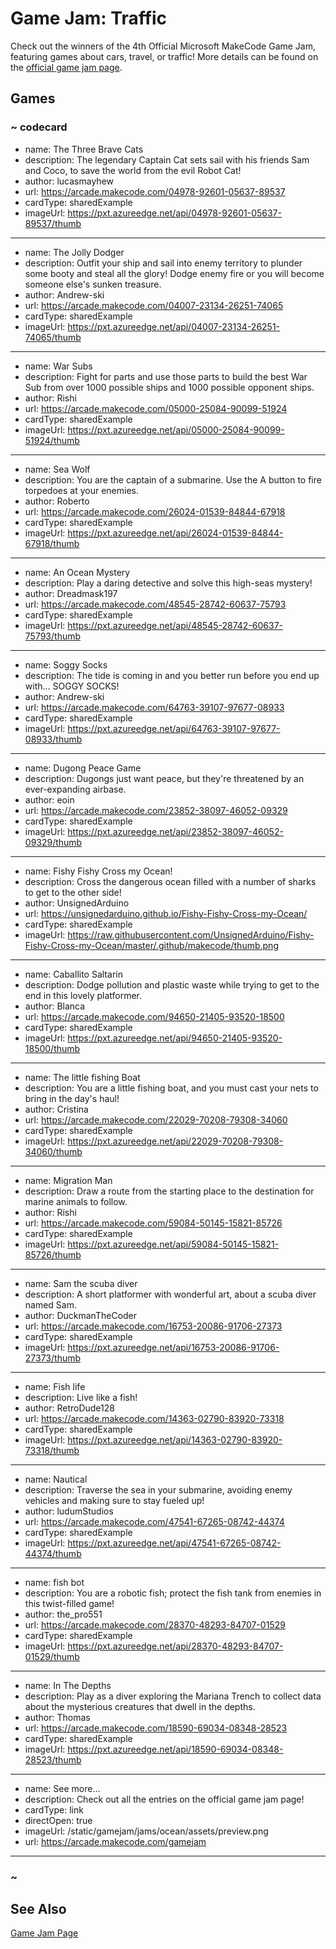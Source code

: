 # Game Jam: Traffic
Check out the winners of the 4th Official Microsoft MakeCode Game Jam, featuring games about cars, travel, or traffic! More details can be found on the [official game jam page](https://arcade.makecode.com/gamejam).

## Games

### ~ codecard
* name: The Three Brave Cats
* description: The legendary Captain Cat sets sail with his friends Sam and Coco, to save the world from the evil Robot Cat!
* author: lucasmayhew
* url: https://arcade.makecode.com/04978-92601-05637-89537
* cardType: sharedExample
* imageUrl: https://pxt.azureedge.net/api/04978-92601-05637-89537/thumb
---
* name: The Jolly Dodger
* description: Outfit your ship and sail into enemy territory to plunder some booty and steal all the glory! Dodge enemy fire or you will become someone else's sunken treasure.
* author: Andrew-ski
* url: https://arcade.makecode.com/04007-23134-26251-74065
* cardType: sharedExample
* imageUrl: https://pxt.azureedge.net/api/04007-23134-26251-74065/thumb
---
* name: War Subs
* description: Fight for parts and use those parts to build the best War Sub from over 1000 possible ships and 1000 possible opponent ships.
* author: Rishi
* url: https://arcade.makecode.com/05000-25084-90099-51924
* cardType: sharedExample
* imageUrl: https://pxt.azureedge.net/api/05000-25084-90099-51924/thumb
---
* name: Sea Wolf
* description: You are the captain of a submarine. Use the A button to fire torpedoes at your enemies.
* author: Roberto
* url: https://arcade.makecode.com/26024-01539-84844-67918
* cardType: sharedExample
* imageUrl: https://pxt.azureedge.net/api/26024-01539-84844-67918/thumb
---
* name: An Ocean Mystery
* description: Play a daring detective and solve this high-seas mystery!
* author: Dreadmask197
* url: https://arcade.makecode.com/48545-28742-60637-75793
* cardType: sharedExample
* imageUrl: https://pxt.azureedge.net/api/48545-28742-60637-75793/thumb
---
* name: Soggy Socks
* description: The tide is coming in and you better run before you end up with... SOGGY SOCKS!
* author: Andrew-ski
* url: https://arcade.makecode.com/64763-39107-97677-08933
* cardType: sharedExample
* imageUrl: https://pxt.azureedge.net/api/64763-39107-97677-08933/thumb
---
* name: Dugong Peace Game
* description: Dugongs just want peace, but they're threatened by an ever-expanding airbase.
* author: eoin
* url: https://arcade.makecode.com/23852-38097-46052-09329
* cardType: sharedExample
* imageUrl: https://pxt.azureedge.net/api/23852-38097-46052-09329/thumb
---
* name: Fishy Fishy Cross my Ocean!
* description: Cross the dangerous ocean filled with a number of sharks to get to the other side!
* author: UnsignedArduino
* url: https://unsignedarduino.github.io/Fishy-Fishy-Cross-my-Ocean/
* cardType: sharedExample
* imageUrl: https://raw.githubusercontent.com/UnsignedArduino/Fishy-Fishy-Cross-my-Ocean/master/.github/makecode/thumb.png
---
* name: Caballito Saltarin
* description: Dodge pollution and plastic waste while trying to get to the end in this lovely platformer.
* author: Blanca
* url: https://arcade.makecode.com/94650-21405-93520-18500
* cardType: sharedExample
* imageUrl: https://pxt.azureedge.net/api/94650-21405-93520-18500/thumb
---
* name: The little fishing Boat
* description: You are a little fishing boat, and you must cast your nets to bring in the day's haul!
* author: Cristina
* url: https://arcade.makecode.com/22029-70208-79308-34060
* cardType: sharedExample
* imageUrl: https://pxt.azureedge.net/api/22029-70208-79308-34060/thumb
---
* name: Migration Man
* description: Draw a route from the starting place to the destination for marine animals to follow.
* author: Rishi
* url: https://arcade.makecode.com/59084-50145-15821-85726
* cardType: sharedExample
* imageUrl: https://pxt.azureedge.net/api/59084-50145-15821-85726/thumb
---
* name: Sam the scuba diver
* description: A short platformer with wonderful art, about a scuba diver named Sam.
* author: DuckmanTheCoder
* url: https://arcade.makecode.com/16753-20086-91706-27373
* cardType: sharedExample
* imageUrl: https://pxt.azureedge.net/api/16753-20086-91706-27373/thumb
---
* name: Fish life
* description: Live like a fish!
* author: RetroDude128
* url: https://arcade.makecode.com/14363-02790-83920-73318
* cardType: sharedExample
* imageUrl: https://pxt.azureedge.net/api/14363-02790-83920-73318/thumb
---
* name: Nautical
* description: Traverse the sea in your submarine, avoiding enemy vehicles and making sure to stay fueled up!
* author: ludumStudios
* url: https://arcade.makecode.com/47541-67265-08742-44374
* cardType: sharedExample
* imageUrl: https://pxt.azureedge.net/api/47541-67265-08742-44374/thumb
---
* name: fish bot
* description: You are a robotic fish; protect the fish tank from enemies in this twist-filled game!
* author: the_pro551
* url: https://arcade.makecode.com/28370-48293-84707-01529
* cardType: sharedExample
* imageUrl: https://pxt.azureedge.net/api/28370-48293-84707-01529/thumb
---
* name: In The Depths
* description: Play as a diver exploring the Mariana Trench to collect data about the mysterious creatures that dwell in the depths.
* author: Thomas
* url: https://arcade.makecode.com/18590-69034-08348-28523
* cardType: sharedExample
* imageUrl: https://pxt.azureedge.net/api/18590-69034-08348-28523/thumb
---
* name: See more...
* description: Check out all the entries on the official game jam page!
* cardType: link
* directOpen: true
* imageUrl: /static/gamejam/jams/ocean/assets/preview.png
* url: https://arcade.makecode.com/gamejam
---
### ~

## See Also

[Game Jam Page](https://arcade.makecode.com/gamejam)
